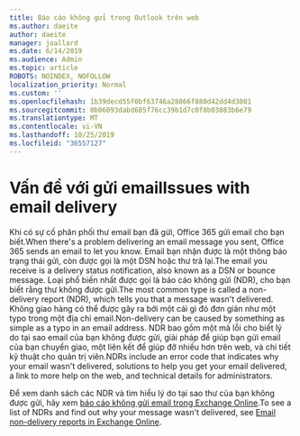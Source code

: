 ```yaml
---
title: Báo cáo không gửi trong Outlook trên web
ms.author: daeite
author: daeite
manager: joallard
ms.date: 6/14/2019
ms.audience: Admin
ms.topic: article
ROBOTS: NOINDEX, NOFOLLOW
localization_priority: Normal
ms.custom: ''
ms.openlocfilehash: 1b39decd55f0bf63746a28866f880d42dd4d3001
ms.sourcegitcommit: 0b06093dabd685f76cc39b1d7c0f8b03883b6e79
ms.translationtype: MT
ms.contentlocale: vi-VN
ms.lasthandoff: 10/25/2019
ms.locfileid: "36557127"
---
```

# <a name="issues-with-email-delivery"></a><span data-ttu-id="1796a-102">Vấn đề với gửi email</span><span class="sxs-lookup"><span data-stu-id="1796a-102">Issues with email delivery</span></span>

<span data-ttu-id="1796a-103">Khi có sự cố phân phối thư email bạn đã gửi, Office 365 gửi email cho bạn biết.</span><span class="sxs-lookup"><span data-stu-id="1796a-103">When there's a problem delivering an email message you sent, Office 365 sends an email to let you know.</span></span> <span data-ttu-id="1796a-104">Email bạn nhận được là một thông báo trạng thái gửi, còn được gọi là một DSN hoặc thư trả lại.</span><span class="sxs-lookup"><span data-stu-id="1796a-104">The email you receive is a delivery status notification, also known as a DSN or bounce message.</span></span> <span data-ttu-id="1796a-105">Loại phổ biến nhất được gọi là báo cáo không gửi (NDR), cho bạn biết rằng thư không được gửi.</span><span class="sxs-lookup"><span data-stu-id="1796a-105">The most common type is called a non-delivery report (NDR), which tells you that a message wasn't delivered.</span></span> <span data-ttu-id="1796a-106">Không giao hàng có thể được gây ra bởi một cái gì đó đơn giản như một typo trong một địa chỉ email.</span><span class="sxs-lookup"><span data-stu-id="1796a-106">Non-delivery can be caused by something as simple as a typo in an email address.</span></span> <span data-ttu-id="1796a-107">NDR bao gồm một mã lỗi cho biết lý do tại sao email của bạn không được gửi, giải pháp để giúp bạn gửi email của bạn chuyển giao, một liên kết để giúp đỡ nhiều hơn trên web, và chi tiết kỹ thuật cho quản trị viên.</span><span class="sxs-lookup"><span data-stu-id="1796a-107">NDRs include an error code that indicates why your email wasn't delivered, solutions to help you get your email delivered, a link to more help on the web, and technical details for administrators.</span></span>

<span data-ttu-id="1796a-108">Để xem danh sách các NDR và tìm hiểu lý do tại sao thư của bạn không được gửi, hãy xem [báo cáo không gửi email trong Exchange Online](https://docs.microsoft.com/exchange/mail-flow-best-practices/non-delivery-reports-in-exchange-online/non-delivery-reports-in-exchange-online).</span><span class="sxs-lookup"><span data-stu-id="1796a-108">To see a list of NDRs and find out why your message wasn't delivered, see [Email non-delivery reports in Exchange Online](https://docs.microsoft.com/exchange/mail-flow-best-practices/non-delivery-reports-in-exchange-online/non-delivery-reports-in-exchange-online).</span></span>
